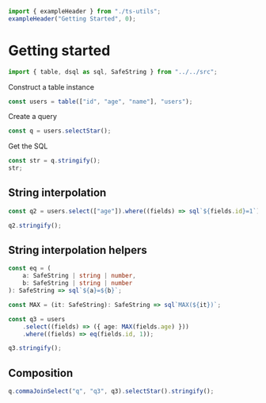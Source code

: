 ```ts eval --out=md --hide
import { exampleHeader } from "./ts-utils";
exampleHeader("Getting Started", 0);
```

# Getting started

```ts eval
import { table, dsql as sql, SafeString } from "../../src";
```

Construct a table instance

```ts eval
const users = table(["id", "age", "name"], "users");
```

Create a query

```ts eval
const q = users.selectStar();
```

Get the SQL

```ts eval --out=sql
const str = q.stringify();
str;
```

## String interpolation

```ts eval
const q2 = users.select(["age"]).where((fields) => sql`${fields.id}=1`);
```

```ts eval --out=sql
q2.stringify();
```

## String interpolation helpers

```ts eval --out=sql
const eq = (
    a: SafeString | string | number,
    b: SafeString | string | number
): SafeString => sql`${a}=${b}`;

const MAX = (it: SafeString): SafeString => sql`MAX(${it})`;

const q3 = users
    .select((fields) => ({ age: MAX(fields.age) }))
    .where((fields) => eq(fields.id, 1));

q3.stringify();
```

## Composition

```ts eval --out=sql
q.commaJoinSelect("q", "q3", q3).selectStar().stringify();
```
